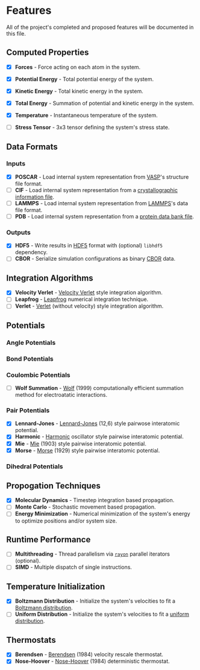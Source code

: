 # Features

All of the project's completed and proposed features will be documented in this file.

## Computed Properties

- [x] **Forces** - Force acting on each atom in the system.
- [x] **Potential Energy** - Total potential energy of the system.
- [x] **Kinetic Energy** - Total kinetic energy in the system.
- [x] **Total Energy** - Summation of potential and kinetic energy in the system.
- [x] **Temperature** - Instantaneous temperature of the system.
- [ ] **Stress Tensor** - 3x3 tensor defining the system's stress state.


## Data Formats

### Inputs

- [x] **POSCAR** - Load internal system representation from [VASP](https://www.vasp.at/wiki/index.php/POSCAR)'s structure file format.
- [ ] **CIF** - Load internal system representation from a [crystallographic information file](https://en.wikipedia.org/wiki/Crystallographic_Information_File).
- [ ] **LAMMPS** - Load internal system representation from [LAMMPS](https://lammps.sandia.gov/doc/2001/data_format.html)'s data file format.
- [ ] **PDB** - Load internal system representation from a [protein data bank file](https://www.cgl.ucsf.edu/chimera/docs/UsersGuide/tutorials/pdbintro.html).

### Outputs

- [x] **HDF5** - Write results in [HDF5](https://www.hdfgroup.org/solutions/hdf5/) format with (optional) `libhdf5` dependency.
- [ ] **CBOR** - Serialize simulation configurations as binary [CBOR](https://cbor.io/) data.

## Integration Algorithms

- [x] **Velocity Verlet** - [Velocity Verlet](https://en.wikipedia.org/wiki/Verlet_integration#Velocity_Verlet) style integration algorithm.
- [ ] **Leapfrog** - [Leapfrog](https://en.wikipedia.org/wiki/Leapfrog_integration) numerical integration technique.
- [ ] **Verlet** - [Verlet](https://en.wikipedia.org/wiki/Verlet_integration) (without velocity) style integration algorithm.

## Potentials

### Angle Potentials

### Bond Potentials

### Coulombic Potentials

- [ ] **Wolf Summation** - [Wolf](https://en.wikipedia.org/wiki/Wolf_summation) (1999) computationally efficient summation method for electroatatic interactions. 

### Pair Potentials

- [x] **Lennard-Jones** - [Lennard-Jones](https://en.wikipedia.org/wiki/Lennard-Jones_potential) (12,6) style pairwose interatomic potential.
- [x] **Harmonic** - [Harmonic](https://en.wikipedia.org/wiki/Harmonic_oscillator) oscillator style pairwise interatomic potential.
- [x] **Mie** - [Mie](https://lammps.sandia.gov/doc/pair_mie.html) (1903) style pairwise interatomic potential.
- [x] **Morse** - [Morse](https://en.wikipedia.org/wiki/Morse_potential) (1929) style pairwise interatomic potential.

### Dihedral Potentials

## Propogation Techniques

- [x] **Molecular Dynamics** - Timestep integration based propagation.
- [ ] **Monte Carlo** - Stochastic movement based propagation.
- [ ] **Energy Minimization** - Numerical minimization of the system's energy to optimize positions and/or system size.

## Runtime Performance

- [ ] **Multithreading** - Thread parallelism via [`rayon`](https://github.com/rayon-rs/rayon) parallel iterators (optional).
- [ ] **SIMD** - Multiple dispatch of single instructions.

## Temperature Initialization

- [x] **Boltzmann Distribution** - Initialize the system's velocities to fit a [Boltzmann distribution](https://en.wikipedia.org/wiki/Boltzmann_distribution).
- [ ] **Uniform Distribution** - Initialize the system's velocities to fit a [uniform distribution](https://en.wikipedia.org/wiki/Continuous_uniform_distribution).

## Thermostats

- [x] **Berendsen** - [Berendsen](https://en.wikipedia.org/wiki/Berendsen_thermostat) (1984) velocity rescale thermostat.
- [x] **Nose-Hoover** - [Nose-Hoover](https://en.wikipedia.org/wiki/Nos%C3%A9%E2%80%93Hoover_thermostat) (1984) deterministic thermostat.
